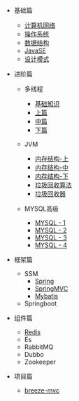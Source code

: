 - 基础篇
  - [计算机网络](./docs/计算机网络/计算机网络.md)
  - [操作系统](./docs/操作系统/操作系统.md)
  - [数据结构](./docs/数据结构/数据结构.md)
  - [JavaSE](./docs/JAVASE/JAVASE.md)
  - [设计模式](./docs/设计模式/设计模式.md)

- 进阶篇
  - 多线程
    - [基础知识](./docs/多线程/多线程基础知识.md)
    - [上篇](./docs/多线程/多线程-上篇.md)
    - [中篇](./docs/多线程/多线程-中篇.md)
    - [下篇](./docs/多线程/多线程-下篇.md)
  - JVM
    - [内存结构-上](./docs/JVM/JVM-1.md)
    - [内存结构-中](./docs/JVM/JVM-2.md)
    - [内存结构-下](./docs/JVM/JVM-3.md)
    - [垃圾回收算法](./docs/JVM/JVM-4.md)
    - [垃圾回收器](./docs/JVM/JVM-5.md)

  - MYSQL高级
    - [MYSQL - 1](./docs/MYSQL/MYSQL-1.md)
    - [MYSQL - 2](./docs/MYSQL/MYSQL-2.md)
    - [MYSQL - 3](./docs/MYSQL/MYSQL-3.md)
    - [MYSQL - 4](./docs/MYSQL/MYSQL-4.md)

- 框架篇

  - SSM
    - [Spring](./docs/SSM/Spring/Spring.md)
    - [SpringMVC](./docs/SSM/SpringMVC/SpringMVC.md)
    - [Mybatis](./docs/SSM/Mybatis/Mybatis.md)
  - Springboot

- 组件篇

  - [Redis](./docs/Redis/Redis.md)
  - Es
  - RabbitMQ
  - Dubbo
  - Zookeeper

- 项目篇

  - [breeze-mvc](./docs/breezeMVC/breeze-mvc.md)

